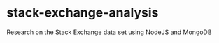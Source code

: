 stack-exchange-analysis
=======================

Research on the Stack Exchange data set using NodeJS and MongoDB
